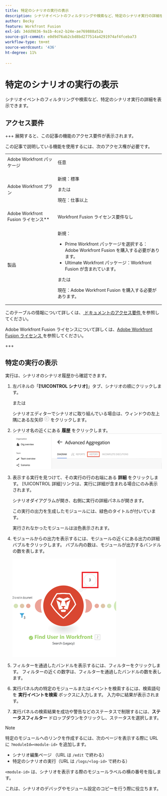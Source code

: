 ```yaml
---
title: 特定のシナリオの実行の表示
description: シナリオイベントのフィルタリングや検索など、特定のシナリオ実行の詳細を表示できます。
author: Becky
feature: Workfront Fusion
exl-id: 34dd9836-9a1b-4ce2-b24e-ae769888a52a
source-git-commit: e0d9d76ab2cbd8bd277514a4291974af4fceba73
workflow-type: tm+mt
source-wordcount: '436'
ht-degree: 11%

---
```


# 特定のシナリオの実行の表示

シナリオイベントのフィルタリングや検索など、特定のシナリオ実行の詳細を表示できます。

## アクセス要件

+++ 展開すると、この記事の機能のアクセス要件が表示されます。

この記事で説明している機能を使用するには、次のアクセス権が必要です。

<table style="table-layout:auto">
 <col> 
 <col> 
 <tbody> 
  <tr> 
   <td role="rowheader">Adobe Workfront パッケージ</td> 
   <td> <p>任意</p> </td> 
  </tr> 
  <tr data-mc-conditions=""> 
   <td role="rowheader">Adobe Workfront プラン</td> 
   <td> <p>新規：標準</p><p>または</p><p>現在：仕事以上</p> </td> 
  </tr> 
  <tr> 
   <td role="rowheader">Adobe Workfront Fusion ライセンス**</td> 
   <td>
   <p>Workfront Fusion ライセンス要件なし</p>
   </td> 
  </tr> 
  <tr> 
   <td role="rowheader">製品</td> 
   <td>
   <p>新規：</p> <ul><li>Prime Workfront パッケージを選択する：Adobe Workfront Fusion を購入する必要があります。</li><li>Ultimate Workfront パッケージ：Workfront Fusion が含まれています。</li></ul>
   <p>または</p>
   <p>現在：Adobe Workfront Fusion を購入する必要があります。</p>
   </td> 
  </tr>
 </tbody> 
</table>

このテーブルの情報について詳しくは、[ ドキュメントのアクセス要件 ](/help/workfront-fusion/references/licenses-and-roles/access-level-requirements-in-documentation.md) を参照してください。

Adobe Workfront Fusion ライセンスについて詳しくは、[Adobe Workfront Fusion ライセンス ](/help/workfront-fusion/set-up-and-manage-workfront-fusion/licensing-operations-overview/license-automation-vs-integration.md) を参照してください。

+++

## 特定の実行の表示

実行は、シナリオのシナリオ履歴から確認できます。


1. 左パネルの「**[!UICONTROL シナリオ]**」タブ、シナリオの順にクリックします。

   または

   シナリオエディターでシナリオに取り組んでいる場合は、ウィンドウの左上隅にある左矢印 ![ 編集を終了 ](assets/exit-editing-arrow.png) をクリックします。

1. シナリオ名の近くにある **履歴** をクリックします。
   ![ 「履歴」タブ ](assets/history-tab.png)


1. 表示する実行を見つけて、その実行の行の右端にある **詳細** をクリックします。 [!UICONTROL 詳細]リンクは、実行に詳細が含まれる場合にのみ表示されます。

   シナリオダイアグラムが開き、右側に実行の詳細パネルが開きます。

   この実行の出力を生成したモジュールには、緑色のタイトルが付いています。

   実行されなかったモジュールは淡色表示されます。

1. モジュールからの出力を表示するには、モジュールの近くにある出力の詳細バブルをクリックします。 バブル内の数は、モジュールが出力するバンドルの数を表します。

   ![ モジュール付近の出力バブル ](assets/output-bubble.png)

1. フィルターを通過したバンドルを表示するには、フィルターをクリックします。 フィルターの近くの数字は、フィルターを通過したバンドルの数を表します。
1. 実行パネル内の特定のモジュールまたはイベントを検索するには、検索語句を **実行イベントを検索** ボックスに入力します。 入力中に結果が表示されます。
1. 実行パネルの検索結果を成功や警告などのステータスで制限するには、**ステータスフィルター** ドロップダウンをクリックし、ステータスを選択します。




>[!NOTE]
>
>特定のモジュールへのリンクを作成するには、次のページを表示する際に URL に `?moduleId=<module-id>` を追加します。
>
>* シナリオ編集ページ （URL は `/edit` で終わる）
>* 特定のシナリオの実行（URL は `/logs/<log-id>` で終わる）
>
>`<module-id>` は、シナリオを表示する際のモジュールラベルの横の番号を指します。
>
>これは、シナリオのデバッグやモジュール設定のコピーを行う際に役立ちます。
